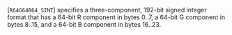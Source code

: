 [`R64G64B64_SINT`] specifies a three-component, 192-bit
signed integer format that has a 64-bit R component in bytes 0..7, a
64-bit G component in bytes 8..15, and a 64-bit B component in bytes
16..23.
